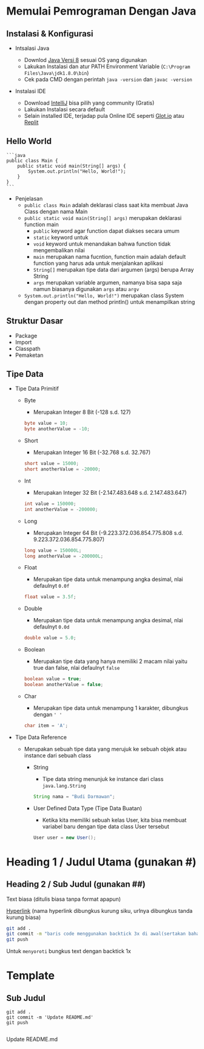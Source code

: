 # Memulai Pemrograman Dengan Java

## Instalasi & Konfigurasi
* Intsalasi Java
    * Downlod [Java Versi 8](https://www.oracle.com/java/technologies/downloads/#java8) sesuai OS yang digunakan
    * Lakukan Instalasi dan atur PATH Environment Variable (`C:\Program Files\Java\jdk1.8.0\bin`)
    * Cek pada CMD dengan perintah `java -version` dan `javac -version `

* Instalasi IDE
    * Download [IntelliJ](https://www.jetbrains.com/idea/download/) bisa pilih yang community (Gratis) 
    * Lakukan Instalasi secara default
    * Selain installed IDE, terjadap pula Online IDE seperti [Glot.io](https://glot.io/) atau [Replit](https://repl.it/)

## Hello World
    ```java
    public class Main {
        public static void main(String[] args) {
            System.out.println("Hello, World!");
        }
    }
    ```
* Penjelasan
    * `public class Main` adalah deklarasi class saat kita membuat Java Class dengan nama Main
    * `public static void main(String[] args)` merupakan deklarasi function main
        * `public` keyword agar function dapat diakses secara umum
        * `static` keyword untuk 
        * `void` keyword untuk menandakan bahwa function tidak mengembalikan nilai
        * `main` merupakan nama fucntion, function main adalah default function yang harus ada untuk menjalankan aplikasi
        * `String[]` merupakan tipe data dari argumen (args) berupa Array String
        * `args` merupakan variable argumen, namanya bisa sapa saja namun biasanya digunakan `args` atau `argv`
    * `System.out.println("Hello, World!")` merupakan class System dengan property out dan method println() untuk menampilkan string

## Struktur Dasar
* Package
* Import
* Classpath
* Pemaketan

## Tipe Data
* Tipe Data Primitif
    * Byte
        * Merupakan Integer 8 Bit (-128 s.d. 127)
        ```java
        byte value = 10;
        byte anotherValue = -10;
        ```

    * Short
        * Merupakan Integer 16 Bit (-32.768 s.d. 32.767)
        ```java
        short value = 15000;
        short anotherValue = -20000;
        ```

    * Int
        * Merupakan Integer 32 Bit (-2.147.483.648 s.d. 2.147.483.647)
        ```java
        int value = 150000;
        int anotherValue = -200000;
        ```

    * Long
        * Merupakan Integer 64 Bit (-9.223.372.036.854.775.808 s.d. 9.223.372.036.854.775.807)
        ```java
        long value = 150000L;
        long anotherValue = -200000L;
        ```

    * Float
        * Merupakan tipe data untuk menampung angka desimal, nlai defaulnyt `0.0f`
        ```java
        float value = 3.5f;
        ```

    * Double
        * Merupakan tipe data untuk menampung angka desimal, nlai defaulnyt `0.0d`
        ```java
        double value = 5.0;
        ```

    * Boolean
        * Merupakan tipe data yang hanya memiliki 2 macam nilai yaitu true dan false, nlai defaulnyt `false`
        ```java
        boolean value = true;
        boolean anotherValue = false;
        ```

    * Char
        * Merupakan tipe data untuk menampung 1 karakter, dibungkus dengan `' '`
        ```java
        char item = 'A';
        ```

* Tipe Data Reference
    * Merupakan sebuah tipe data yang merujuk ke sebuah objek atau instance dari sebuah class
        * String
            * Tipe data string menunjuk ke instance dari class `java.lang.String`
            ```java
            String nama = "Budi Darmawan";
            ```
        
        * User Defined Data Type (Tipe Data Buatan)
            * Ketika kita memiliki sebuah kelas User, kita bisa membuat variabel baru dengan tipe data class User tersebut
            ```java
            User user = new User();
            ```

##
##

# Heading 1 / Judul Utama (gunakan #)

## Heading 2 / Sub Judul (gunakan ##)

Text biasa (ditulis biasa tanpa format apapun)

[Hyperlink](https://www.google.com) (nama hyperlink dibungkus kurung siku, urlnya dibungkus tanda kurung biasa)

```bash
git add .
git commit -m "baris code menggunakan backtick 3x di awal(sertakan bahasanya) dan akhir code"
git push
```

Untuk `menyoroti` bungkus text dengan backtick 1x

# Template

## Sub Judul 
```<bahasa>
git add .
git commit -m 'Update README.md'
git push

```

```kotlin

```

Update README.md